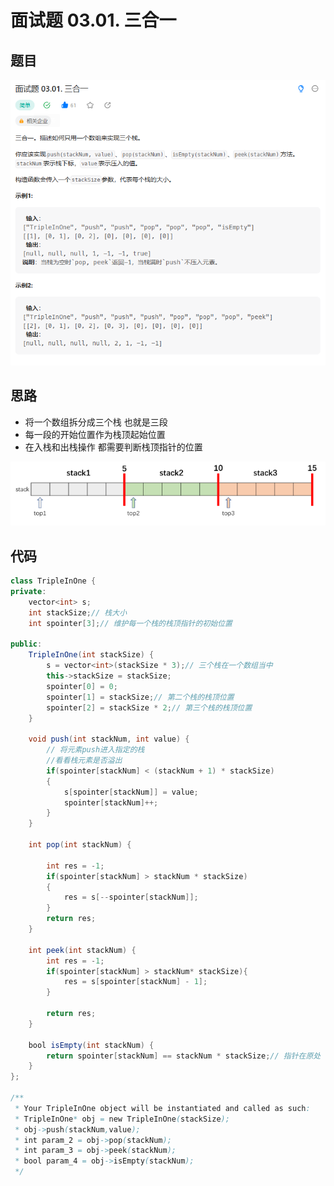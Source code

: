 # 面试题 03.01. 三合一

## 题目
![图 1](../../images/1be2885d2eaa57a2a226c12d9a4b49ef2cfa736fc9d0e0560bf6e661988b8615.png)  


## 思路

* 将一个数组拆分成三个栈  也就是三段
* 每一段的开始位置作为栈顶起始位置
* 在入栈和出栈操作 都需要判断栈顶指针的位置
  
![图 2](../../images/8ba37051474e2a9a5c489a54c108d1126c74662de5229954445553702487fff7.png)  


## 代码

```java
class TripleInOne {
private:
    vector<int> s;
    int stackSize;// 栈大小
    int spointer[3];// 维护每一个栈的栈顶指针的初始位置

public:
    TripleInOne(int stackSize) {
        s = vector<int>(stackSize * 3);// 三个栈在一个数组当中
        this->stackSize = stackSize;
        spointer[0] = 0;
        spointer[1] = stackSize;// 第二个栈的栈顶位置
        spointer[2] = stackSize * 2;// 第三个栈的栈顶位置
    }
    
    void push(int stackNum, int value) {
        // 将元素push进入指定的栈
        //看看栈元素是否溢出
        if(spointer[stackNum] < (stackNum + 1) * stackSize)
        {
            s[spointer[stackNum]] = value;
            spointer[stackNum]++;
        }
    }
    
    int pop(int stackNum) {

        int res = -1;
        if(spointer[stackNum] > stackNum * stackSize)
        {
            res = s[--spointer[stackNum]];
        }
        return res;
    }
    
    int peek(int stackNum) {
        int res = -1;
        if(spointer[stackNum] > stackNum* stackSize){
            res = s[spointer[stackNum] - 1];
        }

        return res;
    }
    
    bool isEmpty(int stackNum) {
        return spointer[stackNum] == stackNum * stackSize;// 指针在原处
    }
};

/**
 * Your TripleInOne object will be instantiated and called as such:
 * TripleInOne* obj = new TripleInOne(stackSize);
 * obj->push(stackNum,value);
 * int param_2 = obj->pop(stackNum);
 * int param_3 = obj->peek(stackNum);
 * bool param_4 = obj->isEmpty(stackNum);
 */

```
